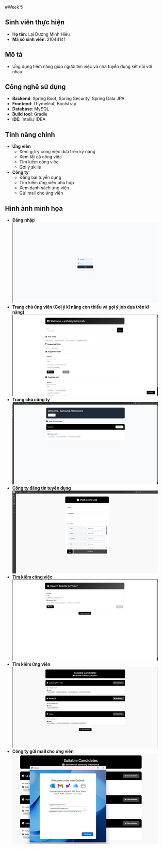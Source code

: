 #Week 5

## Sinh viên thực hiện
- **Họ tên**: Lại Dương Minh Hiếu
- **Mã số sinh viên**: 21044141
  
## Mô tả
- Ứng dụng tiềm năng giúp người tìm việc và nhà tuyển dụng kết nối với nhau
## Công nghệ sử dụng
- **Backend**: Spring Boot, Spring Security, Spring Data JPA
- **Frontend**: Thymeleaf, Bootstrap
- **Database**: MySQL
- **Build tool**: Gradle
- **IDE**: IntelliJ IDEA


## Tính năng chính
- **Ứng viên**
  - Xem gợi ý công việc dựa trên kỹ năng
  - Xem tất cả công việc
  - Tìm kiếm công việc
  - Gợi ý skills
- **Công ty**
  - Đăng bài tuyển dụng
  - Tìm kiếm ứng viên phù hợp
  - Xem danh sách ứng viên
  - Gửi mail cho ứng viên

## Hình ảnh minh họa
- **Đăng nhập**
  ![](https://github.com/HanryLai/Week_5_WWW_JAVA/blob/main/images/login.png?raw=true)
- **Trang chủ ứng viên (Gơị ý kĩ năng còn thiếu và gợi ý job dựa trên kĩ năng)**
  ![](https://github.com/HanryLai/Week_5_WWW_JAVA/blob/main/images/homeCandidate.png?raw=true)
- **Trang chủ công ty**
  ![](https://github.com/HanryLai/Week_5_WWW_JAVA/blob/main/images/compan_home.png?raw=true)
- **Công ty đăng tin tuyển dụng**
  ![](https://github.com/HanryLai/Week_5_WWW_JAVA/blob/main/images/company_postjob.png?raw=true)
- **Tìm kiếm công việc**
  ![](https://github.com/HanryLai/Week_5_WWW_JAVA/blob/main/images/findJob.png?raw=true)
- **Tìm kiếm ứng viên**
  ![](https://github.com/HanryLai/Week_5_WWW_JAVA/blob/main/images/candidateTienNang.png?raw=true)
- **Công ty gửi mail cho ứng viên**
  ![](https://github.com/HanryLai/Week_5_WWW_JAVA/blob/main/images/sendMail.png?raw=true)